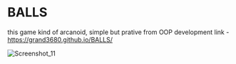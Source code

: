 # BALLS
this game kind of arcanoid, simple but prative from OOP development
link - https://grand3680.github.io/BALLS/

![Screenshot_11](https://github.com/grand3680/BALLS/assets/84720129/363ca532-22ed-44c9-afa3-532859f3d5ec)
